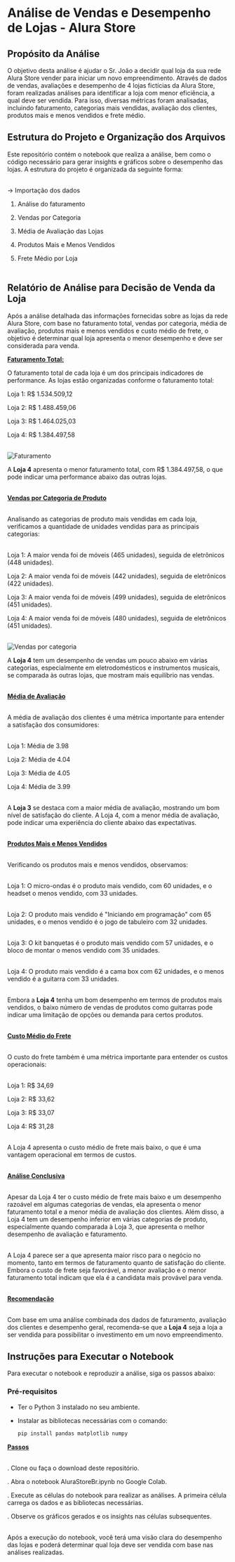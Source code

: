 # Análise de Vendas e Desempenho de Lojas - Alura Store

## Propósito da Análise

O objetivo desta análise é ajudar o Sr. João a decidir qual loja da sua rede Alura Store vender para iniciar um novo empreendimento.
Através de dados de vendas, avaliações e desempenho de 4 lojas fictícias da Alura Store, foram realizadas análises para identificar a loja com menor eficiência, a qual deve ser vendida.
Para isso, diversas métricas foram analisadas, incluindo faturamento, categorias mais vendidas, avaliação dos clientes, produtos mais e menos vendidos e frete médio.

## Estrutura do Projeto e Organização dos Arquivos

Este repositório contém o notebook que realiza a análise, bem como o código necessário para gerar insights e gráficos sobre o desempenho das lojas.
A estrutura do projeto é organizada da seguinte forma:<br><br>


-> Importação dos dados

1. Análise do faturamento

2. Vendas por Categoria

3. Média de Avaliação das Lojas

4. Produtos Mais e Menos Vendidos

5. Frete Médio por Loja<br><br>

## Relatório de Análise para Decisão de Venda da Loja

Após a análise detalhada das informações fornecidas sobre as lojas da rede Alura Store, com base no faturamento total, vendas por categoria, média de avaliação, produtos mais e menos vendidos e custo médio de frete, o objetivo é determinar qual loja apresenta o menor desempenho e deve ser considerada para venda.

**<u>Faturamento Total:</u>**<br>

O faturamento total de cada loja é um dos principais indicadores de performance. As lojas estão organizadas conforme o faturamento total:

Loja 1: R$ 1.534.509,12

Loja 2: R$ 1.488.459,06

Loja 3: R$ 1.464.025,03

Loja 4: R$ 1.384.497,58<br><br>

![Faturamento](/faturamento.png)

A **Loja 4** apresenta o menor faturamento total, com R$ 1.384.497,58, o que pode indicar uma performance abaixo das outras lojas.<br><br>

**<u>Vendas por Categoria de Produto</u>**<br><br>

Analisando as categorias de produto mais vendidas em cada loja, verificamos a quantidade de unidades vendidas para as principais categorias:<br><br>


Loja 1: A maior venda foi de móveis (465 unidades), seguida de eletrônicos (448 unidades).

Loja 2: A maior venda foi de móveis (442 unidades), seguida de eletrônicos (422 unidades).

Loja 3: A maior venda foi de móveis (499 unidades), seguida de eletrônicos (451 unidades).

Loja 4: A maior venda foi de móveis (480 unidades), seguida de eletrônicos (451 unidades).<br><br>

![Vendas por categoria](/vendascategoria.png)

A **Loja 4** tem um desempenho de vendas um pouco abaixo em várias categorias, especialmente em eletrodomésticos e instrumentos musicais, se comparada às outras lojas, que mostram mais equilíbrio nas vendas.<br><br>

**<u>Média de Avaliação</u>**<br><br>

A média de avaliação dos clientes é uma métrica importante para entender a satisfação dos consumidores:<br><br>


Loja 1: Média de 3.98

Loja 2: Média de 4.04

Loja 3: Média de 4.05

Loja 4: Média de 3.99<br><br>

A **Loja 3** se destaca com a maior média de avaliação, mostrando um bom nível de satisfação do cliente. A Loja 4, com a menor média de avaliação, pode indicar uma experiência do cliente abaixo das expectativas.<br><br>

**<u>Produtos Mais e Menos Vendidos</u>**<br><br>

Verificando os produtos mais e menos vendidos, observamos:<br><br>

Loja 1: O micro-ondas é o produto mais vendido, com 60 unidades, e o headset o menos vendido, com 33 unidades.<br><br>

Loja 2: O produto mais vendido é "Iniciando em programação" com 65 unidades, e o menos vendido é o jogo de tabuleiro com 32 unidades.<br><br>

Loja 3: O kit banquetas é o produto mais vendido com 57 unidades, e o bloco de montar o menos vendido com 35 unidades.<br><br>

Loja 4: O produto mais vendido é a cama box com 62 unidades, e o menos vendido é a guitarra com 33 unidades.<br><br>

Embora a **Loja 4** tenha um bom desempenho em termos de produtos mais vendidos, o baixo número de vendas de produtos como guitarras pode indicar uma limitação de opções ou demanda para certos produtos.<br><br>

**<u>Custo Médio do Frete</u>**<br><br>

O custo do frete também é uma métrica importante para entender os custos operacionais:<br><br>

Loja 1: R$ 34,69

Loja 2: R$ 33,62

Loja 3: R$ 33,07

Loja 4: R$ 31,28<br><br>

A Loja 4 apresenta o custo médio de frete mais baixo, o que é uma vantagem operacional em termos de custos.<br><br>

**<u>Análise Conclusiva</u>**<br><br>

Apesar da Loja 4 ter o custo médio de frete mais baixo e um desempenho razoável em algumas categorias de vendas, ela apresenta o menor faturamento total e a menor média de avaliação dos clientes. Além disso, a Loja 4 tem um desempenho inferior em várias categorias de produto, especialmente quando comparada à Loja 3, que apresenta o melhor desempenho de avaliação e faturamento.<br><br>

A Loja 4 parece ser a que apresenta maior risco para o negócio no momento, tanto em termos de faturamento quanto de satisfação do cliente. Embora o custo de frete seja favorável, a menor avaliação e o menor faturamento total indicam que ela é a candidata mais provável para venda.<br><br>

**<u>Recomendação</u>**<br><br>

Com base em uma análise combinada dos dados de faturamento, avaliação dos clientes e desempenho geral, recomenda-se que a **Loja 4** seja a loja a ser vendida para possibilitar o investimento em um novo empreendimento.


## Instruções para Executar o Notebook

Para executar o notebook e reproduzir a análise, siga os passos abaixo:

### Pré-requisitos

- Ter o Python 3 instalado no seu ambiente.
- Instalar as bibliotecas necessárias com o comando:
  
  ```bash
  pip install pandas matplotlib numpy

**<u>Passos</u>**<br><br>

. Clone ou faça o download deste repositório.

. Abra o notebook AluraStoreBr.ipynb no Google Colab.

. Execute as células do notebook para realizar as análises. A primeira célula 
  carrega os dados e as bibliotecas necessárias.

. Observe os gráficos gerados e os insights nas células subsequentes.<br><br>

Após a execução do notebook, você terá uma visão clara do desempenho das lojas e poderá determinar qual loja deve ser vendida com base nas análises realizadas.
